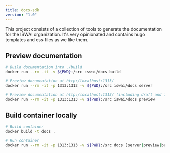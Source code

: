```yaml
---
title: docs-sdk
version: "1.0"
---
```


This project consists of a collection of tools to generate the documentation
for the ISWAI organization. It's very opinionated and contains hugo templates
and css files as we like them.

## Preview documentation

```bash
# Build documentation into ./build
docker run --rm -it -v ${PWD}:/src iswai/docs build

# Preview documentation at http:/localhost:1313/
docker run --rm -it -p 1313:1313 -v ${PWD}:/src iswai/docs server

# Preview documentation at http:/localhost:1313/ (including draft and future content)
docker run --rm -it -p 1313:1313 -v ${PWD}:/src iswai/docs preview
```

## Build container locally

```bash
# Build container
docker build -t docs .

# Run container
docker run --rm -it -p 1313:1313 -v ${PWD}:/src docs [server|preview|build]
```
